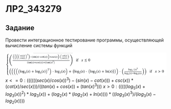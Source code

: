 # ЛР2_343279

## Задание
Провести интеграционное тестирование программы, осуществляющей вычисление системы функций

![function_system](../docs/images/function_system.png)
$x <= 0 : ((((((sec(x) / cos(x)) ^ 3) - (sin(x) - cot(x))) + csc(x)) * (cot(x) / sec(x))) / ((tan(x) + cos(x)) + (tan(x) ^ 3)))$
$x > 0 : (((((log_5(x) + log_3(x)) ^ 2) * log_3(x)) + (log_2(x) * (log_2(x) + ln(x)))) * ((log_3(x) ^ 3) / (log_3(x) - log_2(x))))$

